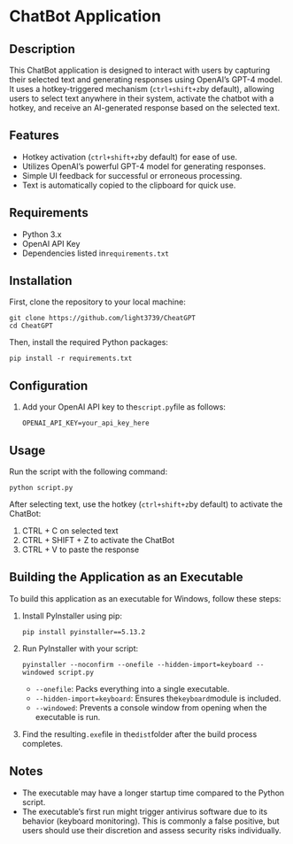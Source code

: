 # ChatBot Application

## Description

This ChatBot application is designed to interact with users by capturing their selected text and generating responses
using OpenAI’s GPT-4 model. It uses a hotkey-triggered mechanism (`ctrl+shift+z`by default), allowing users to select
text anywhere in their system, activate the chatbot with a hotkey, and receive an AI-generated response based on the
selected text.

## Features

- Hotkey activation (`ctrl+shift+z`by default) for ease of use.
- Utilizes OpenAI’s powerful GPT-4 model for generating responses.
- Simple UI feedback for successful or erroneous processing.
- Text is automatically copied to the clipboard for quick use.

## Requirements

- Python 3.x
- OpenAI API Key
- Dependencies listed in`requirements.txt`

## Installation

First, clone the repository to your local machine:

```
git clone https://github.com/light3739/CheatGPT
cd CheatGPT
```

Then, install the required Python packages:

```
pip install -r requirements.txt
```

## Configuration

1. Add your OpenAI API key to the`script.py`file as follows:

    ```
    OPENAI_API_KEY=your_api_key_here
    ```

## Usage

Run the script with the following command:

```
python script.py
```

After selecting text, use the hotkey (`ctrl+shift+z`by default) to activate the ChatBot:

1. CTRL + C on selected text
2. CTRL + SHIFT + Z to activate the ChatBot
3. CTRL + V to paste the response

## Building the Application as an Executable

To build this application as an executable for Windows, follow these steps:

1. Install PyInstaller using pip:

    ```
    pip install pyinstaller==5.13.2
    ```

2. Run PyInstaller with your script:

    ```
    pyinstaller --noconfirm --onefile --hidden-import=keyboard --windowed script.py
    ```

    - `--onefile`: Packs everything into a single executable.
    - `--hidden-import=keyboard`: Ensures the`keyboard`module is included.
    - `--windowed`: Prevents a console window from opening when the executable is run.

3. Find the resulting`.exe`file in the`dist`folder after the build process completes.

## Notes

- The executable may have a longer startup time compared to the Python script.
- The executable’s first run might trigger antivirus software due to its behavior (keyboard monitoring). This is
  commonly a false positive, but users should use their discretion and assess security risks individually.